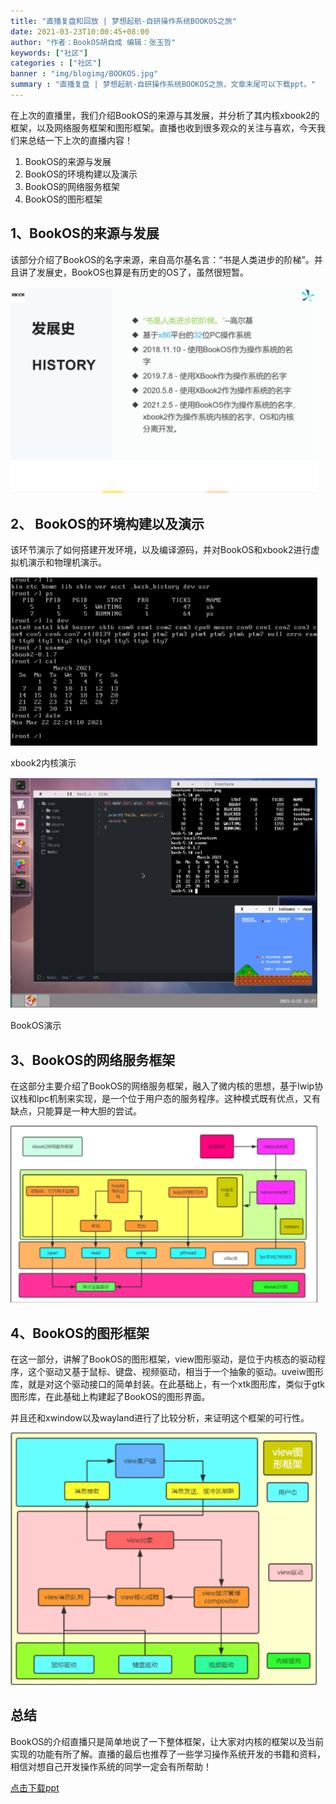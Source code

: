 ```yaml
---
title: "直播复盘和回放 | 梦想起航-自研操作系统BOOKOS之旅"
date: 2021-03-23T10:00:45+08:00
author: "作者：BookOS胡自成 编辑：张玉哲"
keywords: ["社区"]
categories : ["社区"]
banner : "img/blogimg/BOOKOS.jpg"
summary : "直播复盘 | 梦想起航-自研操作系统BOOKOS之旅，文章末尾可以下载ppt。"
---
```


在上次的直播里，我们介绍BookOS的来源与其发展，并分析了其内核xbook2的框架，以及网络服务框架和图形框架。直播也收到很多观众的关注与喜欢，今天我们来总结一下上次的直播内容！
 1. BookOS的来源与发展
 2. BookOS的环境构建以及演示
 3. BookOS的网络服务框架
 4. BookOS的图形框架


## 1、BookOS的来源与发展

该部分介绍了BookOS的名字来源，来自高尔基名言：“书是人类进步的阶梯”。并且讲了发展史，BookOS也算是有历史的OS了，虽然很短暂。

<img src="img/1.png" style="zoom:85%">


## 2、 BookOS的环境构建以及演示

该环节演示了如何搭建开发环境，以及编译源码，并对BookOS和xbook2进行虚拟机演示和物理机演示。

<img src="img/2.png" style="zoom:85%">

xbook2内核演示

<img src="img/3.png" style="zoom:85%">

BookOS演示

## 3、BookOS的网络服务框架

在这部分主要介绍了BookOS的网络服务框架，融入了微内核的思想，基于lwip协议栈和lpc机制来实现，是一个位于用户态的服务程序。这种模式既有优点，又有缺点，只能算是一种大胆的尝试。

<img src="img/4.png" style="zoom:85%">

## 4、BookOS的图形框架

在这一部分，讲解了BookOS的图形框架，view图形驱动，是位于内核态的驱动程序，这个驱动又基于鼠标、键盘、视频驱动，相当于一个抽象的驱动。uveiw图形库，就是对这个驱动接口的简单封装。在此基础上，有一个xtk图形库，类似于gtk图形库，在此基础上构建起了BookOS的图形界面。

并且还和xwindow以及wayland进行了比较分析，来证明这个框架的可行性。

<img src="img/5.png" style="zoom:85%">

## 总结

BookOS的介绍直播只是简单地说了一下整体框架，让大家对内核的框架以及当前实现的功能有所了解。直播的最后也推荐了一些学习操作系统开发的书籍和资料，相信对想自己开发操作系统的同学一定会有所帮助！

[点击下载ppt](BookOS.pdf)
